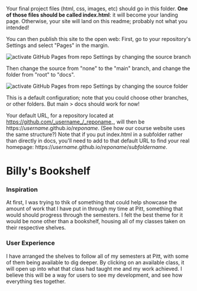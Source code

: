 Your final project files (html, css, images, etc) should go in this folder. **One of those files should be called index.html**: it will become your landing page. Otherwise, your site will land on this readme; probably not what you intended!

You can then publish this site to the open web: First, go to your repository's Settings and select "Pages" in the margin.

![activate GitHub Pages from repo Settings by changing the source branch](img/github--setting-up-pages1.png)

Then change the source from "none" to the "main" branch, and change the folder from "root" to "docs".

![activate GitHub Pages from repo Settings by changing the source folder](img/github--setting-up-pages2.png)

This is a default configuration; note that you could choose other branches, or other folders. But main > docs should work for now!

Your default URL, for a repository located at https://github.com/_username_/_reponame_, will then be https://_username_.github.io/_reponame_. (See how our course website uses the same structure?) Note that if you put index.html in a subfolder rather than directly in docs, you'll need to add to that default URL to find your real homepage: https://_username_.github.io/_reponame_/_subfoldername_.

# Billy's Bookshelf

### Inspiration
At first, I was trying to thik of something that could help showcase the amount of work that I have put in through my time at Pitt, something that would should progress through the semesters. I felt the best theme for it would be none other than a bookshelf, housing all of my classes taken on their respective shelves.

### User Experience

I have arranged the shelves to follow all of my semesters at Pitt, with some of them being available to dig deeper. By clicking on an available class, it will open up into what that class had taught me and my work achieved. I believe this will be a way for users to see my development, and see how everything ties together.